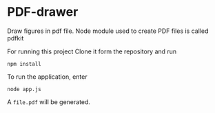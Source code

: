 # PDF-drawer
Draw figures in pdf file. Node module used to create PDF files is called pdfkit

For running this project Clone it form the repository and run

`npm install`

To run the application, enter 

`node app.js`

A `file.pdf` will be generated.
